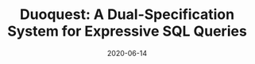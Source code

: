 ---
title: "Duoquest: A Dual-Specification System for Expressive SQL Queries"
collection: publications
permalink: /publication/2020-06-14-duoquest-sigmod
date: 2020-06-14
type: 'Research'
venue: 'SIGMOD 2020'
codeurl: 'https://github.com/umich-dbgroup/duoquest'
reporturl: 'https://arxiv.org/abs/2003.07438'
authors: '<strong>Christopher Baik</strong>, Zhongjun Jin, Michael Cafarella, and H. V. Jagadish'
---